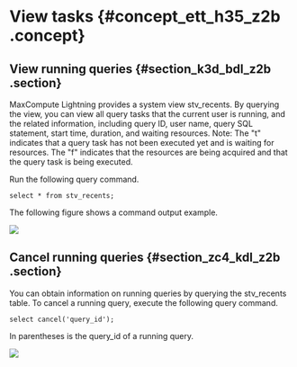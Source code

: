 # View tasks {#concept_ett_h35_z2b .concept}

## View running queries {#section_k3d_bdl_z2b .section}

MaxCompute Lightning provides a system view stv\_recents. By querying the view, you can view all query tasks that the current user is running, and the related information, including query ID, user name, query SQL statement, start time, duration, and waiting resources. Note: The "t" indicates that a query task has not been executed yet and is waiting for resources. The "f" indicates that the resources are being acquired and that the query task is being executed.

Run the following query command.

```
select * from stv_recents;
```

The following figure shows a command output example.

![](http://static-aliyun-doc.oss-cn-hangzhou.aliyuncs.com/assets/img/20128/153812969411169_en-US.jpg)

## Cancel running queries {#section_zc4_kdl_z2b .section}

You can obtain information on running queries by querying the stv\_recents table. To cancel a running query, execute the following query command.

```
select cancel('query_id');
```

In parentheses is the query\_id of a running query.

![](http://static-aliyun-doc.oss-cn-hangzhou.aliyuncs.com/assets/img/20128/153812969411170_en-US.jpg)

